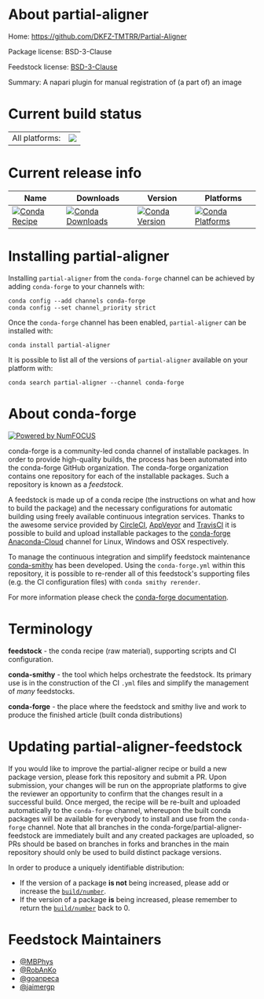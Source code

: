 About partial-aligner
=====================

Home: https://github.com/DKFZ-TMTRR/Partial-Aligner

Package license: BSD-3-Clause

Feedstock license: [BSD-3-Clause](https://github.com/conda-forge/partial-aligner-feedstock/blob/master/LICENSE.txt)

Summary: A napari plugin for manual registration of (a part of) an image

Current build status
====================


<table><tr><td>All platforms:</td>
    <td>
      <a href="https://dev.azure.com/conda-forge/feedstock-builds/_build/latest?definitionId=15171&branchName=master">
        <img src="https://dev.azure.com/conda-forge/feedstock-builds/_apis/build/status/partial-aligner-feedstock?branchName=master">
      </a>
    </td>
  </tr>
</table>

Current release info
====================

| Name | Downloads | Version | Platforms |
| --- | --- | --- | --- |
| [![Conda Recipe](https://img.shields.io/badge/recipe-partial--aligner-green.svg)](https://anaconda.org/conda-forge/partial-aligner) | [![Conda Downloads](https://img.shields.io/conda/dn/conda-forge/partial-aligner.svg)](https://anaconda.org/conda-forge/partial-aligner) | [![Conda Version](https://img.shields.io/conda/vn/conda-forge/partial-aligner.svg)](https://anaconda.org/conda-forge/partial-aligner) | [![Conda Platforms](https://img.shields.io/conda/pn/conda-forge/partial-aligner.svg)](https://anaconda.org/conda-forge/partial-aligner) |

Installing partial-aligner
==========================

Installing `partial-aligner` from the `conda-forge` channel can be achieved by adding `conda-forge` to your channels with:

```
conda config --add channels conda-forge
conda config --set channel_priority strict
```

Once the `conda-forge` channel has been enabled, `partial-aligner` can be installed with:

```
conda install partial-aligner
```

It is possible to list all of the versions of `partial-aligner` available on your platform with:

```
conda search partial-aligner --channel conda-forge
```


About conda-forge
=================

[![Powered by
NumFOCUS](https://img.shields.io/badge/powered%20by-NumFOCUS-orange.svg?style=flat&colorA=E1523D&colorB=007D8A)](https://numfocus.org)

conda-forge is a community-led conda channel of installable packages.
In order to provide high-quality builds, the process has been automated into the
conda-forge GitHub organization. The conda-forge organization contains one repository
for each of the installable packages. Such a repository is known as a *feedstock*.

A feedstock is made up of a conda recipe (the instructions on what and how to build
the package) and the necessary configurations for automatic building using freely
available continuous integration services. Thanks to the awesome service provided by
[CircleCI](https://circleci.com/), [AppVeyor](https://www.appveyor.com/)
and [TravisCI](https://travis-ci.com/) it is possible to build and upload installable
packages to the [conda-forge](https://anaconda.org/conda-forge)
[Anaconda-Cloud](https://anaconda.org/) channel for Linux, Windows and OSX respectively.

To manage the continuous integration and simplify feedstock maintenance
[conda-smithy](https://github.com/conda-forge/conda-smithy) has been developed.
Using the ``conda-forge.yml`` within this repository, it is possible to re-render all of
this feedstock's supporting files (e.g. the CI configuration files) with ``conda smithy rerender``.

For more information please check the [conda-forge documentation](https://conda-forge.org/docs/).

Terminology
===========

**feedstock** - the conda recipe (raw material), supporting scripts and CI configuration.

**conda-smithy** - the tool which helps orchestrate the feedstock.
                   Its primary use is in the construction of the CI ``.yml`` files
                   and simplify the management of *many* feedstocks.

**conda-forge** - the place where the feedstock and smithy live and work to
                  produce the finished article (built conda distributions)


Updating partial-aligner-feedstock
==================================

If you would like to improve the partial-aligner recipe or build a new
package version, please fork this repository and submit a PR. Upon submission,
your changes will be run on the appropriate platforms to give the reviewer an
opportunity to confirm that the changes result in a successful build. Once
merged, the recipe will be re-built and uploaded automatically to the
`conda-forge` channel, whereupon the built conda packages will be available for
everybody to install and use from the `conda-forge` channel.
Note that all branches in the conda-forge/partial-aligner-feedstock are
immediately built and any created packages are uploaded, so PRs should be based
on branches in forks and branches in the main repository should only be used to
build distinct package versions.

In order to produce a uniquely identifiable distribution:
 * If the version of a package **is not** being increased, please add or increase
   the [``build/number``](https://docs.conda.io/projects/conda-build/en/latest/resources/define-metadata.html#build-number-and-string).
 * If the version of a package **is** being increased, please remember to return
   the [``build/number``](https://docs.conda.io/projects/conda-build/en/latest/resources/define-metadata.html#build-number-and-string)
   back to 0.

Feedstock Maintainers
=====================

* [@MBPhys](https://github.com/MBPhys/)
* [@RobAnKo](https://github.com/RobAnKo/)
* [@goanpeca](https://github.com/goanpeca/)
* [@jaimergp](https://github.com/jaimergp/)

